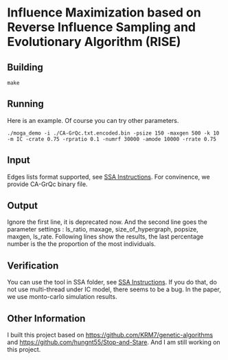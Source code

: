 # Influence Maximization based on Reverse Influence Sampling and Evolutionary Algorithm (RISE)

## Building

```
make
```

## Running
Here is an example. Of course you can try other parameters.

`./moga_demo -i ./CA-GrQc.txt.encoded.bin -psize 150 -maxgen 500 -k 10 -m IC -crate 0.75 -rpratio 0.1 -numrf 30000 -amode 10000 -rrate 0.75`

## Input
Edges lists format supported, see [SSA Instructions](./SSA/Instructions.pdf). For convinence, we provide CA-GrQc binary file.

## Output
Ignore the first line, it is deprecated now. And the second line goes the parameter settings : ls_ratio, maxage, size_of_hypergraph, popsize, maxgen, ls_rate. Following lines show the results, the last percentage number is the the proportion of the most individuals.

## Verification
You can use the tool in SSA folder, see [SSA Instructions](./SSA/Instructions.pdf). If you do that, do not use multi-thread under IC model, there seems to be a bug. In the paper, we use monto-carlo simulation results.

## Other Information
I built this project based on https://github.com/KRM7/genetic-algorithms and
  https://github.com/hungnt55/Stop-and-Stare. And I am still working on this project.
